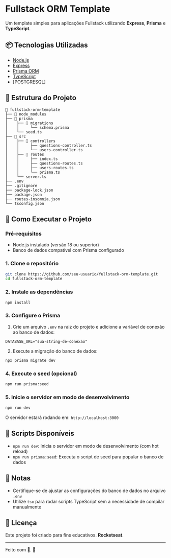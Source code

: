# Fullstack ORM Template

Um template simples para aplicações Fullstack utilizando **Express**, **Prisma** e **TypeScript**.

## 📦 Tecnologias Utilizadas

- [Node.js](https://nodejs.org/)
- [Express](https://expressjs.com/)
- [Prisma ORM](https://www.prisma.io/)
- [TypeScript](https://www.typescriptlang.org/)
- [POSTGRESQL]

## 📂 Estrutura do Projeto

```
📁 fullstack-orm-template
├── 📁 node_modules
├── 📁 prisma
│    ├── 📁 migrations
│    │     └── schema.prisma
│    └── seed.ts
├── 📁 src
│    ├── 📁 controllers
│    │     ├── questions-controller.ts
│    │     └── users-controller.ts
│    ├── 📁 routes
│    │     ├── index.ts
│    │     ├── questions-routes.ts
│    │     ├── users-routes.ts
│    │     └── prisma.ts
│    └── server.ts
├── .env
├── .gitignore
├── package-lock.json
├── package.json
├── routes-insomnia.json
└── tsconfig.json
```

## 🚀 Como Executar o Projeto

### Pré-requisitos
- Node.js instalado (versão 18 ou superior)
- Banco de dados compatível com Prisma configurado

### 1. Clone o repositório
```bash
git clone https://github.com/seu-usuario/fullstack-orm-template.git
cd fullstack-orm-template
```

### 2. Instale as dependências
```bash
npm install
```

### 3. Configure o Prisma
1. Crie um arquivo `.env` na raiz do projeto e adicione a variável de conexão ao banco de dados:

```
DATABASE_URL="sua-string-de-conexao"
```

2. Execute a migração do banco de dados:
```bash
npx prisma migrate dev
```

### 4. Execute o seed (opcional)
```bash
npm run prisma:seed
```

### 5. Inicie o servidor em modo de desenvolvimento
```bash
npm run dev
```

O servidor estará rodando em: `http://localhost:3000`

## 📜 Scripts Disponíveis

- `npm run dev`: Inicia o servidor em modo de desenvolvimento (com hot reload)
- `npm run prisma:seed`: Executa o script de seed para popular o banco de dados

## 📘 Notas
- Certifique-se de ajustar as configurações do banco de dados no arquivo `.env`
- Utilize `tsx` para rodar scripts TypeScript sem a necessidade de compilar manualmente

## 📄 Licença

Este projeto foi criado para fins educativos. **Rocketseat**.

---

Feito com 💜. 🚀
